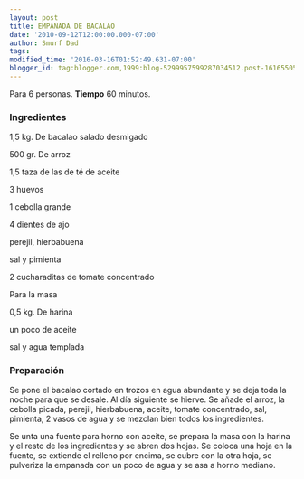 ```yaml
---
layout: post
title: EMPANADA DE BACALAO
date: '2010-09-12T12:00:00.000-07:00'
author: Smurf Dad
tags: 
modified_time: '2016-03-16T01:52:49.631-07:00'
blogger_id: tag:blogger.com,1999:blog-5299957599287034512.post-161655058334545216
---
```


Para 6 personas.
<b>Tiempo</b> 60 minutos.

<h3>Ingredientes</h3>

1,5 kg. De bacalao salado desmigado

500 gr. De arroz

1,5 taza de las de té de aceite

3 huevos

1 cebolla grande

4 dientes de ajo

perejil, hierbabuena

sal y pimienta

2 cucharaditas de tomate concentrado

Para la masa

0,5 kg. De harina

un poco de aceite

sal y agua templada

<h3>Preparación</h3>

Se pone el bacalao cortado en trozos en agua abundante y se deja toda la noche para que se desale. Al día siguiente se hierve. Se añade el arroz, la cebolla picada, perejil, hierbabuena, aceite, tomate concentrado, sal, pimienta, 2 vasos de agua y se mezclan bien todos los ingredientes.

Se unta una fuente para horno con aceite, se prepara la masa con la harina y el resto de los ingredientes y se abren dos hojas. Se coloca una hoja en la fuente, se extiende el relleno por encima, se cubre con la otra hoja, se pulveriza la empanada con un poco de agua y se asa a horno mediano.

